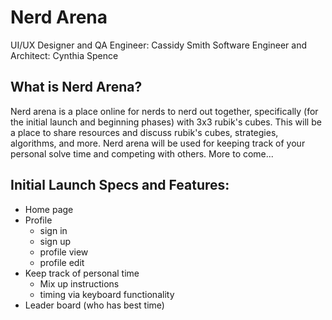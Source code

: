 # Nerd Arena

UI/UX Designer and QA Engineer: Cassidy Smith
Software Engineer and Architect: Cynthia Spence

## What is Nerd Arena?

Nerd arena is a place online for nerds to nerd out together,
specifically (for the initial launch and beginning phases) 
with 3x3 rubik's cubes. This will be a place to share resources 
and discuss rubik's cubes, strategies, algorithms, and more. 
Nerd arena will be used for keeping track of your personal 
solve time and competing with others. More to come...

## Initial Launch Specs and Features:
- Home page
- Profile
  - sign in
  - sign up
  - profile view
  - profile edit
- Keep track of personal time
  - Mix up instructions
  - timing via keyboard functionality
- Leader board (who has best time)
